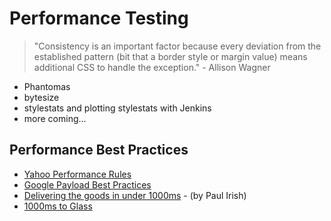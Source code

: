 # Performance Testing

>"Consistency is an important factor because every deviation from the established pattern (bit that a border style or margin value) means additional CSS to handle the exception." - Allison Wagner

  * Phantomas
  * bytesize
  * stylestats and plotting stylestats with Jenkins
  * more coming...

## Performance Best Practices

  * [Yahoo Performance Rules](https://developer.yahoo.com/performance/rules.html)
  * [Google Payload Best Practices](https://developers.google.com/speed/docs/best-practices/payload)
  * [Delivering the goods in under 1000ms](https://docs.google.com/a/nursinghomequality.com/presentation/d/1xx5FKTt-UgVxK0iri2WngKUdWrOn-LF4XYYHOSQcnT0/pub?start=false&loop=false&delayms=3000#slide=id.p19) - (by Paul Irish)
  * [1000ms to Glass](http://alistapart.com/blog/post/breaking-the-1000ms-time-to-glass-mobile-barrier)

